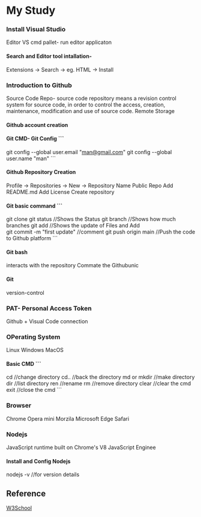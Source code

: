 # My Study
 
### Install Visual Studio
Editor
VS cmd pallet- run editor applicaton

#### Search and Editor tool intallation-
Extensions -> Search -> eg. HTML -> Install

### Introduction to Github
Source Code Repo- source code repository means a revision control system for source code, in order to control the access, creation, maintenance, modification and use of source code.
Remote Storage

#### Github account creation 

#### Git CMD- Git Config            ```
git config --global user.email "man@gmail.com"
git config --global user.name "man"             ```

#### Github Repository Creation
Profile -> Repositories -> New ->
Repository Name
Public Repo
Add README.md
Add License
Create repository

#### Git basic command          ```
git clone <repo name link>
git status                       //Shows the Status 
git branch                       //Shows how much branches
git add                          //Shows the update of Files and Add   
git commit -m "first update"     //comment
git push origin main             //Push the code to Github platform      ```

#### Git bash 
interacts with the repository
Commate the Githubunic

#### Git
version-control

### PAT- Personal Access Token 
Github + Visual Code connection

### OPerating System
Linux
Windows
MacOS

#### Basic CMD              ```
cd            //change directory
cd..          //back the directory
md or mkdir   //make directory
dir           //list directory
ren           //rename 
rm            //remove directory
clear         //clear the cmd
exit          //close the cmd               ```

### Browser
Chrome
Opera mini
Morzila
Microsoft Edge
Safari

### Nodejs
JavaScript runtime built on Chrome's V8 JavaScript Enginee

#### Install and Config Nodejs

nodejs -v       //for version details


## Reference 
[W3School](https://www.w3schools.com/js/default.asp)<br/>